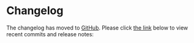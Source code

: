  # Changelog

The changelog has moved to [GitHub](https://github.com/). Please click [the link](https://github.com/XTY64XTY12345/Xdows-Security/commits/master/) below to view recent commits and release notes:

